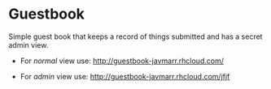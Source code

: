 # Guestbook

Simple guest book that keeps a record of things submitted and has a secret admin view.

* For *normal* view use:
http://guestbook-javmarr.rhcloud.com/

* For *admin* view use: http://guestbook-javmarr.rhcloud.com/jfjf
